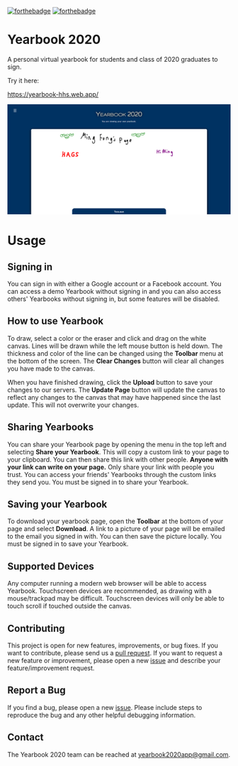[![forthebadge](https://forthebadge.com/images/badges/made-with-javascript.svg)](https://forthebadge.com) [![forthebadge](https://forthebadge.com/images/badges/uses-html.svg)](https://forthebadge.com)
# Yearbook 2020
A personal virtual yearbook for students and class of 2020 graduates to sign.

Try it here:

https://yearbook-hhs.web.app/

![Demo Image](https://github.com/evilpegasus/Yearbook/blob/master/demo.PNG)

# Usage

## Signing in
You can sign in with either a Google account or a Facebook account. You can access a demo Yearbook without signing in and you can also access others' Yearbooks without signing in, but some features will be disabled.

## How to use Yearbook
To draw, select a color or the eraser and click and drag on the white canvas. Lines will be drawn while the left mouse button is held down. The thickness and color of the line can be changed using the **Toolbar** menu at the bottom of the screen. The **Clear Changes** button will clear all changes you have made to the canvas.

When you have finished drawing, click the **Upload** button to save your changes to our servers. The **Update Page** button will update the canvas to reflect any changes to the canvas that may have happened since the last update. This will not overwrite your changes.

## Sharing Yearbooks
You can share your Yearbook page by opening the menu in the top left and selecting **Share your Yearbook**. This will copy a custom link to your page to your clipboard. You can then share this link with other people. **Anyone with your link can write on your page.** Only share your link with people you trust. You can access your friends' Yearbooks through the custom links they send you. You must be signed in to share your Yearbook.

## Saving your Yearbook  
To download your yearbook page, open the **Toolbar** at the bottom of your page and select **Download**. A link to a picture of your page will be emailed to the email you signed in with. You can then save the picture locally. You must be signed in to save your Yearbook.

## Supported Devices  
Any computer running a modern web browser will be able to access Yearbook. Touchscreen devices are recommended, as drawing with a mouse/trackpad may be difficult. Touchscreen devices will only be able to touch scroll if touched outside the canvas.

## Contributing  
This project is open for new features, improvements, or bug fixes. If you want to contribute, please send us a [pull request](https://github.com/evilpegasus/Yearbook/compare). If you want to request a new feature or improvement, please open a new [issue](https://github.com/evilpegasus/Yearbook/issues/new) and describe your feature/improvement request.

## Report a Bug
If you find a bug, please open a new [issue](https://github.com/evilpegasus/Yearbook/issues/new). Please include steps to reproduce the bug and any other helpful debugging information.

## Contact
The Yearbook 2020 team can be reached at yearbook2020app@gmail.com.
